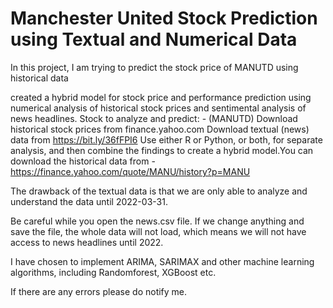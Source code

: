 # Manchester United Stock Prediction using Textual and Numerical Data
In this project, I am trying to predict the stock price of MANUTD using historical data 

created a hybrid model for stock price and performance prediction using numerical analysis of historical stock prices and sentimental analysis of news headlines. Stock to analyze and predict: - (MANUTD) Download historical stock prices from finance.yahoo.com Download textual (news) data from https://bit.ly/36fFPI6 Use either R or Python, or both, for separate analysis, and then combine the findings to create a hybrid model.You can download the historical data from - https://finance.yahoo.com/quote/MANU/history?p=MANU

The drawback of the textual data is that we are only able to analyze and understand the data until 2022-03-31.

Be careful while you open the news.csv file. If we change anything and save the file, the whole data will not load, which means we will not have access to news headlines until 2022.

I have chosen to implement ARIMA, SARIMAX and other machine learning algorithms, including Randomforest, XGBoost etc.

If there are any errors please do notify me.
